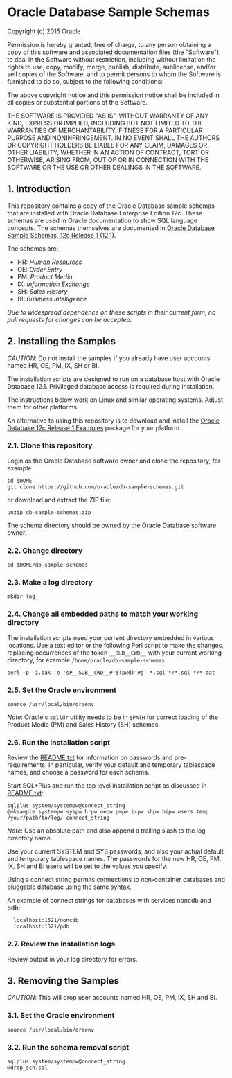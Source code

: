 # Oracle Database Sample Schemas

Copyright (c) 2015 Oracle

Permission is hereby granted, free of charge, to any person obtaining
a copy of this software and associated documentation files (the
"Software"), to deal in the Software without restriction, including
without limitation the rights to use, copy, modify, merge, publish,
distribute, sublicense, and/or sell copies of the Software, and to
permit persons to whom the Software is furnished to do so, subject to
the following conditions:

The above copyright notice and this permission notice shall be
included in all copies or substantial portions of the Software.

THE SOFTWARE IS PROVIDED "AS IS", WITHOUT WARRANTY OF ANY KIND,
EXPRESS OR IMPLIED, INCLUDING BUT NOT LIMITED TO THE WARRANTIES OF
MERCHANTABILITY, FITNESS FOR A PARTICULAR PURPOSE AND
NONINFRINGEMENT. IN NO EVENT SHALL THE AUTHORS OR COPYRIGHT HOLDERS BE
LIABLE FOR ANY CLAIM, DAMAGES OR OTHER LIABILITY, WHETHER IN AN ACTION
OF CONTRACT, TORT OR OTHERWISE, ARISING FROM, OUT OF OR IN CONNECTION
WITH THE SOFTWARE OR THE USE OR OTHER DEALINGS IN THE SOFTWARE.

## 1. Introduction

This repository contains a copy of the Oracle Database sample schemas
that are installed with Oracle Database Enterprise Edition 12c.  These
schemas are used in Oracle documentation to show SQL language
concepts.  The schemas themselves are documented in
[Oracle Database Sample Schemas, 12c Release 1 (12.1)](http://docs.oracle.com/database/121/COMSC/toc.htm).

The schemas are:

- HR: *Human Resources*
- OE: *Order Entry*
- PM: *Product Media*
- IX: *Information Exchange*
- SH: *Sales History*
- BI: *Business Intelligence*

*Due to widespread dependence on these scripts in their current form,
no pull requests for changes can be accepted.*

## 2. Installing the Samples

*CAUTION*: Do not install the samples if you already have user
accounts named HR, OE, PM, IX, SH or BI.

The installation scripts are designed to run on a database host with
Oracle Database 12.1.  Privileged database access is required
during installation.

The instructions below work on Linux and similar operating systems.
Adjust them for other platforms.

An alternative to using this repository is to download and install the
[Oracle Database 12c Release 1 Examples](http://www.oracle.com/technetwork/database/enterprise-edition/downloads/index-092322.html)
package for your platform.

### 2.1. Clone this repository

Login as the Oracle Database software owner and clone the repository, for example

```shell
cd $HOME
git clone https://github.com/oracle/db-sample-schemas.git
```

or download and extract the ZIP file:

```shell
unzip db-sample-schemas.zip
```

The schema directory should be owned by the Oracle Database software owner.

### 2.2. Change directory

```shell
cd $HOME/db-sample-schemas
```

### 2.3. Make a log directory

```shell
mkdir log
```

### 2.4. Change all embedded paths to match your working directory

The installation scripts need your current directory embedded in
various locations.  Use a text editor or the following Perl script to
make the changes, replacing occurrences of the token `__SUB__CWD__`
with your current working directory, for example
`/home/oracle/db-sample-schemas`

```shell
perl -p -i.bak -e 's#__SUB__CWD__#'$(pwd)'#g' *.sql */*.sql */*.dat 
```

### 2.5. Set the Oracle environment

```shell
source /usr/local/bin/oraenv
```

*Note*: Oracle's `sqlldr` utility needs to be in `$PATH` for correct
loading of the Product Media (PM) and Sales History (SH) schemas.

### 2.6.  Run the installation script

Review the [README.txt](#README.txt) for information on passwords and
pre-requirements. In particular, verify your default and temporary
tablespace names, and choose a password for each schema.

Start SQL*Plus and run the top level installation script as
discussed in [README.txt](#README.txt):

```shell
sqlplus system/systempw@connect_string
@mksample systempw syspw hrpw oepw pmpw ixpw shpw bipw users temp /your/path/to/log/ connect_string
```

*Note*: Use an absolute path and also append a trailing slash to the log directory name.

Use your current SYSTEM and SYS passwords, and also your actual
default and temporary tablespace names.  The passwords for the new
HR, OE, PM, IX, SH and BI users will be set to the values you
specify.

Using a connect string permits connections to non-container databases and 
pluggable database using the same syntax.

An example of connect strings for databases with services noncdb and pdb:
```
  localhost:1521/noncdb
  localhost:1521/pdb
```

### 2.7. Review the installation logs

Review output in your log directory for errors.

## 3. Removing the Samples

*CAUTION*: This will drop user accounts named HR, OE, PM, IX, SH and BI.

### 3.1. Set the Oracle environment

```shell
source /usr/local/bin/oraenv
```
### 3.2. Run the schema removal script

```shell
sqlplus system/systempw@connect_string
@drop_sch.sql
```